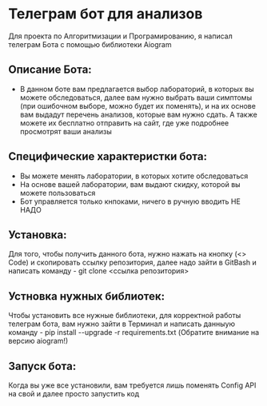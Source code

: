 # **Телеграм бот для анализов**

Для проекта по Алгоритмизации и Програмированию, я написал телеграм Бота с помощью библиотеки Aiogram

## Описание Бота:

* В данном боте вам предлагается выбор лабораторий, в которых вы можете обследоваться, далее вам нужно выбрать ваши симптомы (при ошибочном выборе, можно будет их поменять), и на их основе вам выдадут перечень анализов, которые вам нужно сдать. А также можете их бесплатно отправить на сайт, где уже подробнее просмотрят ваши анализы


## Специфические характеристки бота:

* Вы можете менять лаборатории, в которых хотите обследоваться
* На основе вашей лаборатории, вам выдают скидку, которой вы можете пользоваться
* Бот управляется только кнпоками, ничего в ручную вводить НЕ НАДО


## Установка:

Для того, чтобы получить данного бота, нужно нажать на кнопку (<> Code) и скопировать ссылку репозитория, далее надо зайти в GitBash и написать команду - git clone <ссылка репозитория>


## Устновка нужных библиотек:

Чтобы установить все нужные библиотеки, для корректной работы телеграм бота, вам нужно зайти в Терминал и написать данныую команду - pip install --upgrade -r requirements.txt (Обратите внимание на версию aiogram!)


## Запуск бота:

Когда вы уже все установили, вам требуется лишь поменять Config API на свой и далее просто запустить код
